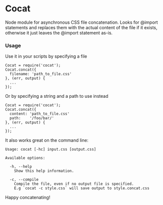 # Cocat

Node module for asynchronous CSS file concatenation. Looks for @import statements and replaces them with the actual content of the file if it exists, otherwise it just leaves the @import statement as-is.

### Usage

Use it in your scripts by specifying a file

    Cocat = require('cocat');
    Cocat.concat({
      filename: 'path_to_file.css'
    }, (err, output) {
      ...
    });

Or by specifying a string and a path to use instead

    Cocat = require('cocat');
    Cocat.concat({
      content: 'path_to_file.css'
      path:    '/foo/bar/'
    }, (err, output) {
      ...
    });


It also works great on the command line:

    Usage: cocat [-hc] input.css [output.css]

    Available options:

      -h, --help
        Show this help information.

      -c, --compile
        Compile the file, even if no output file is specified.
        E.g `cocat -c style.css` will save output to style.concat.css

Happy concatenating!

